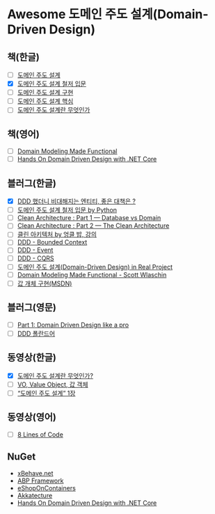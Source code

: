 # Awesome 도메인 주도 설계(Domain-Driven Design)

## 책(한글)
- [ ] [도메인 주도 설계](http://www.yes24.com/Product/Goods/5312881?OzSrank=2)
- [x] [도메인 주도 설계 철저 입문](http://www.yes24.com/Product/Goods/93384475)
- [ ] [도메인 주도 설계 구현](http://www.yes24.com/Product/Goods/25100510?OzSrank=3)
- [ ] [도메인 주도 설계 핵심](http://www.yes24.com/Product/Goods/48577718?OzSrank=4)
- [ ] [도메인 주도 설계란 무엇인가](http://www.yes24.com/Product/Goods/5445597?OzSrank=5)

## 책(영어)
- [ ] [Domain Modeling Made Functional](https://www.amazon.com/Domain-Modeling-Made-Functional-Domain-Driven/dp/1680502549)
- [ ] [Hands On Domain Driven Design with .NET Core](https://github.com/PacktPublishing/Hands-On-Domain-Driven-Design-with-.NET-Core)

## 블러그(한글)
- [x] [DDD 했더니 비대해지는 엔티티, 좋은 대책은 ?](http://jaynewho.com/post/45)
- [ ] [도메인 주도 설계 철저 입문 by Python](https://dailyheumsi.tistory.com/category/%EC%B7%A8%EC%97%85%EA%B3%BC%20%EA%B8%B0%EB%B3%B8%EA%B8%B0%20%ED%8A%BC%ED%8A%BC/%EB%B9%BD%20%ED%88%AC%EB%8D%94%20%EA%B8%B0%EB%B3%B8%EA%B8%B0)
- [ ] [Clean Architecture : Part 1 — Database vs Domain](https://justwrite99.medium.com/%ED%81%B4%EB%A6%B0-%EC%95%84%ED%82%A4%ED%85%8D%EC%B2%98-%ED%8C%8C%ED%8A%B81-%EB%8D%B0%EC%9D%B4%ED%84%B0%EB%B2%A0%EC%9D%B4%EC%8A%A4-vs-%EB%8F%84%EB%A9%94%EC%9D%B8-236c7008ac83)
- [ ] [Clean Architecture : Part 2 — The Clean Architecture](https://justwrite99.medium.com/clean-architecture-part-2-the-clean-architecture-3e2666cdce83)
- [ ] [클린 아키텍처 by 엉클 밥, 강의](https://justwrite99.medium.com/%ED%81%B4%EB%A6%B0-%EC%95%84%ED%82%A4%ED%85%8D%EC%B2%98-by-%EC%97%89%ED%81%B4-%EB%B0%A5-a6a917ff6afc)
- [ ] [DDD - Bounded Context](https://nesoy.github.io/articles/2018-07/DDD-Bounded-Context)
- [ ] [DDD - Event](https://nesoy.github.io/articles/2018-07/DDD-Event)
- [ ] [DDD - CQRS](https://nesoy.github.io/articles/2018-07/DDD-CQRS)
- [ ] [도메인 주도 설계(Domain-Driven Design) in Real Project](https://medium.com/react-native-seoul/%EB%8F%84%EB%A9%94%EC%9D%B8-%EC%A3%BC%EB%8F%84-%EC%84%A4%EA%B3%84-domain-driven-design-in-real-project-bounded-context-e2bee96deeb2)
- [ ] [Domain Modeling Made Functional - Scott Wlaschin](https://github.com/eunmin/domain-modeling-made-functional)
- [ ] [값 개체 구현(MSDN)](https://docs.microsoft.com/ko-kr/dotnet/architecture/microservices/microservice-ddd-cqrs-patterns/implement-value-objects)

## 블러그(영문)
- [ ] [Part 1: Domain Driven Design like a pro](https://medium.com/raa-labs/part-1-domain-driven-design-like-a-pro-f9e78d081f10)
- [ ] [DDD 폴란드어](https://itlibrium.com/blog/)

## 동영상(한글)
- [x] [도메인 주도 설계란 무엇인가?](https://www.youtube.com/watch?v=U8DIk-AQlWY)
- [ ] [VO, Value Object, 값 객체](https://www.youtube.com/watch?v=kVtfQrkDC94)
- [ ] [“도메인 주도 설계” 1장](https://www.youtube.com/watch?v=clEEt_-KNwQ)

## 동영상(영어)
- [ ] [8 Lines of Code ](https://www.infoq.com/presentations/8-lines-code-refactoring/)

## NuGet
- [xBehave.net](https://github.com/adamralph/xbehave.net)
- [ABP Framework](https://github.com/abpframework/abp)
- [eShopOnContainers](https://github.com/dotnet-architecture/eShopOnContainers)
- [Akkatecture](https://github.com/Lutando/Akkatecture)
- [Hands On Domain Driven Design with .NET Core](https://github.com/PacktPublishing/Hands-On-Domain-Driven-Design-with-.NET-Core)

